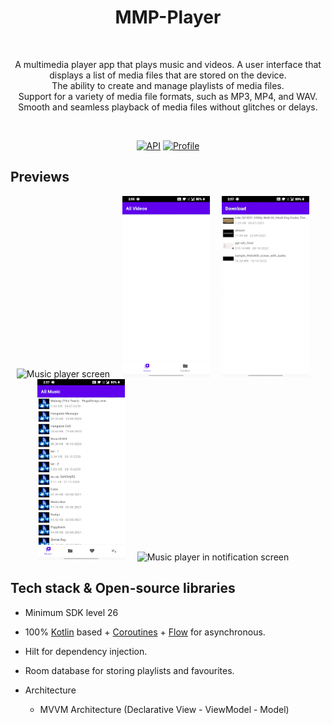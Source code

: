 
<h1 align="center">MMP-Player</h1></br>
<p align="center">  
A multimedia player app that plays music and videos.
A user interface that displays a list of media files that are stored on the device.<br>
The ability to create and manage playlists of media files.<br>
Support for a variety of media file formats, such as MP3, MP4, and WAV.<br>
Smooth and seamless playback of media files without glitches or delays.<br>

</p>
</br>

<p align="center">
  <a href="https://android-arsenal.com/api?level=26"><img alt="API" src="https://img.shields.io/badge/API-26%2B-brightgreen.svg?style=flat"/></a>
  <a href="https://github.com/Yashraj254"><img alt="Profile" src="https://img.shields.io/badge/Github-Yashraj-green?&logo=github"/></a> 
 
</p>

## Previews
<p align="center">
<img src="previews/record5.gif" alt="Music player screen" width="140" height = "290">&nbsp;&nbsp;&nbsp;&nbsp;
<img src="previews/record1.gif" alt="All videos and folders screen" width="140" height = "290">&nbsp;&nbsp;&nbsp;&nbsp;
<img src="previews/record2.gif" alt="Video player screen" width="140" height = "290">&nbsp;&nbsp;&nbsp;&nbsp;
<img src="previews/record3.gif" alt="All music,folders,favourites,playlists screen" width="140" height = "290">&nbsp;&nbsp;&nbsp;&nbsp;
<img src="previews/record4.gif" alt="Music player in notification screen" width="140" height = "290">&nbsp;&nbsp;&nbsp;&nbsp;
</p>

## Tech stack & Open-source libraries
- Minimum SDK level 26
- 100% [Kotlin](https://kotlinlang.org/) based + [Coroutines](https://github.com/Kotlin/kotlinx.coroutines) + [Flow](https://kotlin.github.io/kotlinx.coroutines/kotlinx-coroutines-core/kotlinx.coroutines.flow/) for asynchronous.
- Hilt for dependency injection.
- Room database for storing playlists and favourites.

- Architecture
  - MVVM Architecture (Declarative View - ViewModel - Model)
